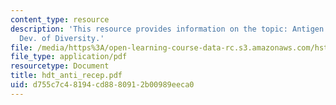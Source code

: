 ```yaml
---
content_type: resource
description: 'This resource provides information on the topic: Antigen Receptors and
  Dev. of Diversity.'
file: /media/https%3A/open-learning-course-data-rc.s3.amazonaws.com/hst-176-cellular-and-molecular-immunology-fall-2005/d755c7c48194cd8880912b00989eeca0_hdt_anti_recep.pdf
file_type: application/pdf
resourcetype: Document
title: hdt_anti_recep.pdf
uid: d755c7c4-8194-cd88-8091-2b00989eeca0
---
```

